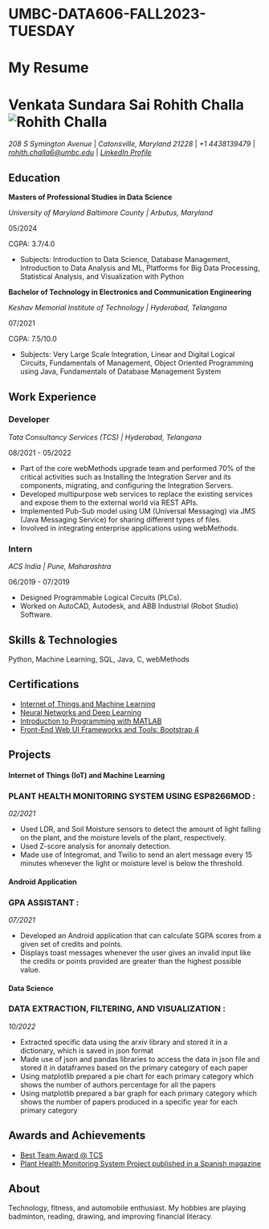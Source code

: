 # UMBC-DATA606-FALL2023-TUESDAY
# My Resume
# Venkata Sundara Sai Rohith Challa ![Rohith Challa](https://drive.google.com/file/d/19ukqF1hP8Iq7RD-EKW5ta1pj8T3Le4Ja/view?usp=sharing)

*208 S Symington Avenue* | *Catonsville, Maryland 21228* | *+1 4438139479* | *rohith.challa6@umbc.edu* | *[LinkedIn Profile](https://www.linkedin.com/in/rohith-challa-82868a193)*

## Education
**Masters of Professional Studies in Data Science**

*University of Maryland Baltimore County | Arbutus, Maryland*

05/2024

CGPA: 3.7/4.0
- Subjects: Introduction to Data Science, Database Management, Introduction to Data Analysis and ML, Platforms for Big Data Processing, Statistical Analysis, and Visualization with Python

**Bachelor of Technology in Electronics and Communication Engineering**

*Keshav Memorial Institute of Technology | Hyderabad, Telangana* 

07/2021

CGPA: 7.5/10.0
- Subjects: Very Large Scale Integration, Linear and Digital Logical Circuits, Fundamentals of Management, Object Oriented Programming using Java, Fundamentals of Database Management System

## Work Experience
### Developer
*Tata Consultancy Services (TCS) | Hyderabad, Telangana*

08/2021 - 05/2022

- Part of the core webMethods upgrade team and performed 70% of the critical activities such as Installing
the Integration Server and its components, migrating, and configuring the Integration Servers.
- Developed multipurpose web services to replace the existing services and expose them to the external world
via REST APIs.
- Implemented Pub-Sub model using UM (Universal Messaging) via JMS (Java Messaging Service) for sharing
different types of files.
- Involved in integrating enterprise applications using webMethods.

### Intern
*ACS India | Pune, Maharashtra*

06/2019 - 07/2019

- Designed Programmable Logical Circuits (PLCs).
- Worked on AutoCAD, Autodesk, and ABB Industrial (Robot Studio) Software.

## Skills & Technologies

Python, Machine Learning, SQL, Java, C, webMethods

## Certifications

- [Internet of Things and Machine Learning](https://drive.google.com/file/d/1P6VQXHq-q9lXecw6QVmwgSqiU3ZDBDAq/view?usp=sharing)
- [Neural Networks and Deep Learning](https://coursera.org/verify/WPQ63J75U27G)
- [Introduction to Programming with MATLAB](https://coursera.org/verify/73CPYA9HY33H)
- [Front-End Web UI Frameworks and Tools: Bootstrap 4](https://coursera.org/verify/2GC67LP9H8XR)

## Projects
#### Internet of Things (IoT) and Machine Learning
### PLANT HEALTH MONITORING SYSTEM USING ESP8266MOD :
*02/2021*
- Used LDR, and Soil Moisture sensors to detect the amount of light falling on the plant, and the moisture
levels of the plant, respectively.
- Used Z-score analysis for anomaly detection.
- Made use of Integromat, and Twilio to send an alert message every 15 minutes whenever the light or
moisture level is below the threshold.

#### Android Application
### GPA ASSISTANT :
*07/2021*
- Developed an Android application that can calculate SGPA scores from a given set of credits and points.
- Displays toast messages whenever the user gives an invalid input like the credits or points provided are
greater than the highest possible value.

#### Data Science
### DATA EXTRACTION, FILTERING, AND VISUALIZATION :
*10/2022*
- Extracted specific data using the arxiv library and stored it in a dictionary, which is saved in json format
- Made use of json and pandas libraries to access the data in json file and stored it in dataframes based on the
primary category of each paper
- Using matplotlib prepared a pie chart for each primary category which shows the number of authors
percentage for all the papers
- Using matplotlib prepared a bar graph for each primary category which shows the number of papers
produced in a specific year for each primary category

## Awards and Achievements
- [Best Team Award @ TCS](https://drive.google.com/file/d/1wNcVvHrkboFbwtYl9PyeYAaWXt6JqnMB/view?usp=share_link)
- [Plant Health Monitoring System Project published in a Spanish magazine](https://humanizationoftechnology.com/sistema-de-monitoreo-de-la-salud-de-las-plantas/revista/iot/03/2021/)

## About
Technology, fitness, and automobile enthusiast. My hobbies are playing badminton, reading, drawing, and improving
financial literacy.
